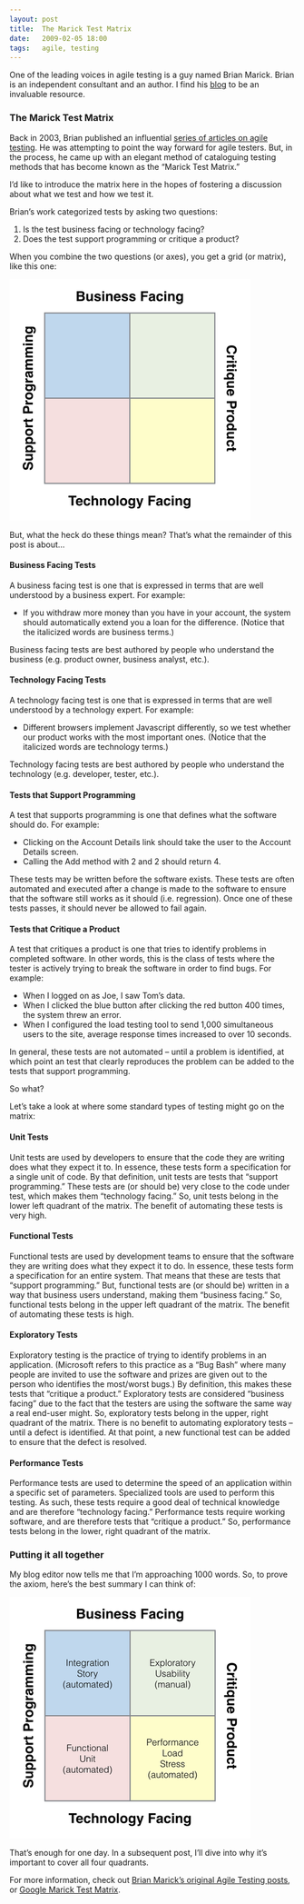 ```yaml
---
layout: post
title:  The Marick Test Matrix
date:   2009-02-05 18:00
tags:   agile, testing
---
```

One of the leading voices in agile testing is a guy named Brian Marick. Brian is
an independent consultant and an author. I find his [blog](http://www.exampler.com/blog/)
to be an invaluable resource.

### The Marick Test Matrix

Back in 2003, Brian published an influential [series of articles on agile testing](http://www.exampler.com/old-blog/2003/08/21/#agile-testing-project-1). He was attempting to point the way forward for agile testers. But, in the process, he came up with an elegant method of cataloguing testing methods that has become known as the “Marick Test Matrix.”

I’d like to introduce the matrix here in the hopes of fostering a discussion about what we test and how we test it.

Brian’s work categorized tests by asking two questions:

1. Is the test business facing or technology facing?
2. Does the test support programming or critique a product?

When you combine the two questions (or axes), you get a grid (or matrix), like this one:

<img src="/img/posts/marick1.png">

But, what the heck do these things mean? That’s what the remainder of this post is about&hellip;

#### Business Facing Tests

A business facing test is one that is expressed in terms that are well understood by a business expert. For example:

* If you withdraw more money than you have in your account, the system should automatically extend you a loan for the difference. (Notice that the italicized words are business terms.)

Business facing tests are best authored by people who understand the business (e.g. product owner, business analyst, etc.).

#### Technology Facing Tests

A technology facing test is one that is expressed in terms that are well understood by a technology expert. For example:

* Different browsers implement Javascript differently, so we test whether our product works with the most important ones. (Notice that the italicized words are technology terms.)

Technology facing tests are best authored by people who understand the technology (e.g. developer, tester, etc.).

#### Tests that Support Programming

A test that supports programming is one that defines what the software should do. For example:

* Clicking on the Account Details link should take the user to the Account Details screen.
* Calling the Add method with 2 and 2 should return 4.

These tests may be written before the software exists. These tests are often automated and executed after a change is made to the software to ensure that the software still works as it should (i.e. regression). Once one of these tests passes, it should never be allowed to fail again.

#### Tests that Critique a Product

A test that critiques a product is one that tries to identify problems in completed software. In other words, this is the class of tests where the tester is actively trying to break the software in order to find bugs. For example:

* When I logged on as Joe, I saw Tom’s data.
* When I clicked the blue button after clicking the red button 400 times, the system threw an error.
* When I configured the load testing tool to send 1,000 simultaneous users to the site, average response times increased to over 10 seconds.

In general, these tests are not automated – until a problem is identified, at which point an test that clearly reproduces the problem can be added to the tests that support programming.

So what?

Let’s take a look at where some standard types of testing might go on the matrix:

#### Unit Tests

Unit tests are used by developers to ensure that the code they are writing does what they expect it to. In essence, these tests form a specification for a single unit of code. By that definition, unit tests are tests that “support programming.” These tests are (or should be) very close to the code under test, which makes them “technology facing.” So, unit tests belong in the lower left quadrant of the matrix. The benefit of automating these tests is very high.

#### Functional Tests

Functional tests are used by development teams to ensure that the software they are writing does what they expect it to do. In essence, these tests form a specification for an entire system. That means that these are tests that “support programming.” But, functional tests are (or should be) written in a way that business users understand, making them “business facing.” So, functional tests belong in the upper left quadrant of the matrix. The benefit of automating these tests is high.

#### Exploratory Tests

Exploratory testing is the practice of trying to identify problems in an application. (Microsoft refers to this practice as a “Bug Bash” where many people are invited to use the software and prizes are given out to the person who identifies the most/worst bugs.) By definition, this makes these tests that “critique a product.” Exploratory tests are considered “business facing” due to the fact that the testers are using the software the same way a real end-user might. So, exploratory tests belong in the upper, right quadrant of the matrix. There is no benefit to automating exploratory tests – until a defect is identified. At that point, a new functional test can be added to ensure that the defect is resolved.

#### Performance Tests

Performance tests are used to determine the speed of an application within a specific set of parameters. Specialized tools are used to perform this testing. As such, these tests require a good deal of technical knowledge and are therefore “technology facing.” Performance tests require working software, and are therefore tests that “critique a product.” So, performance tests belong in the lower, right quadrant of the matrix.

### Putting it all together

My blog editor now tells me that I’m approaching 1000 words. So, to prove the axiom, here’s the best summary I can think of:

<img src="/img/posts/marick2.png">

That’s enough for one day. In a subsequent post, I’ll dive into why it’s important to cover all four quadrants.

For more information, check out [Brian Marick’s original Agile Testing posts](http://www.exampler.com/old-blog/2004/05/26/#directions-toc), or [Google Marick Test Matrix](http://www.google.com/search?client=safari&rls=en&q=marik+test+matrix&ie=UTF-8&oe=UTF-8).
